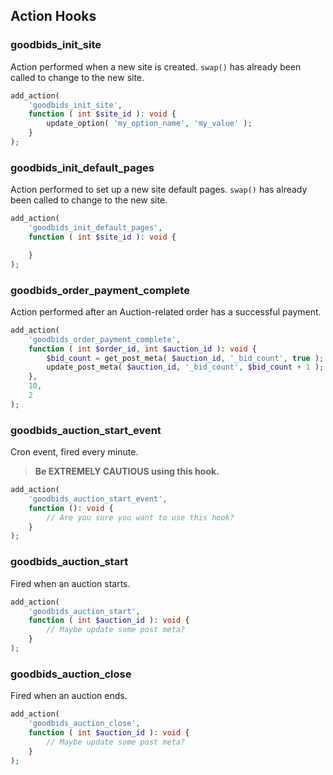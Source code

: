 ## Action Hooks

### goodbids_init_site

Action performed when a new site is created. `swap()` has already been called to change to the new site.

```php
add_action(
	'goodbids_init_site',
	function ( int $site_id ): void {
		update_option( 'my_option_name', 'my_value' );
	}
);
```

### goodbids_init_default_pages

Action performed to set up a new site default pages. `swap()` has already been called to change to the new site.

```php
add_action(
	'goodbids_init_default_pages',
	function ( int $site_id ): void {

	}
);
```

### goodbids_order_payment_complete

Action performed after an Auction-related order has a successful payment.

```php
add_action(
	'goodbids_order_payment_complete',
	function ( int $order_id, int $auction_id ): void {
		$bid_count = get_post_meta( $auction_id, '_bid_count', true );
		update_post_meta( $auction_id, '_bid_count', $bid_count + 1 );
	},
	10,
	2
);
```

### goodbids_auction_start_event

Cron event, fired every minute.

> **Be EXTREMELY CAUTIOUS using this hook.**

```php
add_action(
	'goodbids_auction_start_event',
	function (): void {
		// Are you sure you want to use this hook?
	}
);
```

### goodbids_auction_start

Fired when an auction starts.

```php
add_action(
	'goodbids_auction_start',
	function ( int $auction_id ): void {
		// Maybe update some post meta?
	}
);
```

### goodbids_auction_close

Fired when an auction ends.

```php
add_action(
	'goodbids_auction_close',
	function ( int $auction_id ): void {
		// Maybe update some post meta?
	}
);
```
